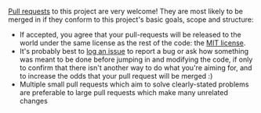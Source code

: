  [Pull requests](https://help.github.com/articles/using-pull-requests) to this project are very welcome! They are most likely to be merged in if they conform to this project's basic goals, scope and structure:
 
* If accepted, you agree that your pull-requests will be released to the world under the same license as the rest of the code: the [MIT license](LICENSE).
* It's probably best to [log an issue](https://github.com/dudelis/k2-ado.net-helper/issues) to report a bug or ask how something was meant to be done before jumping in and modifying the code, if only to confirm that there isn't another way to do what you're aiming for, and to increase the odds that your pull request will be merged :)
* Multiple small pull requests which aim to solve clearly-stated problems are preferable to large pull requests which make many unrelated changes
